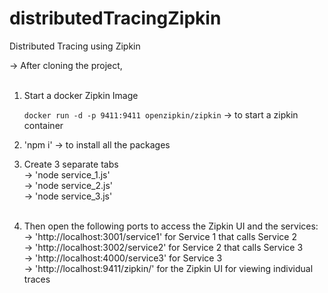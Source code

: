 # distributedTracingZipkin

Distributed Tracing using Zipkin


-> After cloning the project, <br /> <br />

1) Start a docker Zipkin Image <br />

    `docker run -d -p 9411:9411 openzipkin/zipkin` -> to start a zipkin container <br />

2) 'npm i' -> to install all the packages <br />

3) Create 3 separate tabs <br />
  -> 'node service_1.js' <br />
  -> 'node service_2.js' <br />
  -> 'node service_3.js' <br /> <br />
  
4) Then open the following ports to access the Zipkin UI and the services: <br />
    -> 'http://localhost:3001/service1' for Service 1 that calls Service 2 <br />
    -> 'http://localhost:3002/service2' for Service 2 that calls Service 3 <br />
    -> 'http://localhost:4000/service3' for Service 3 <br />
    -> 'http://localhost:9411/zipkin/' for the Zipkin UI for viewing individual traces <br />
